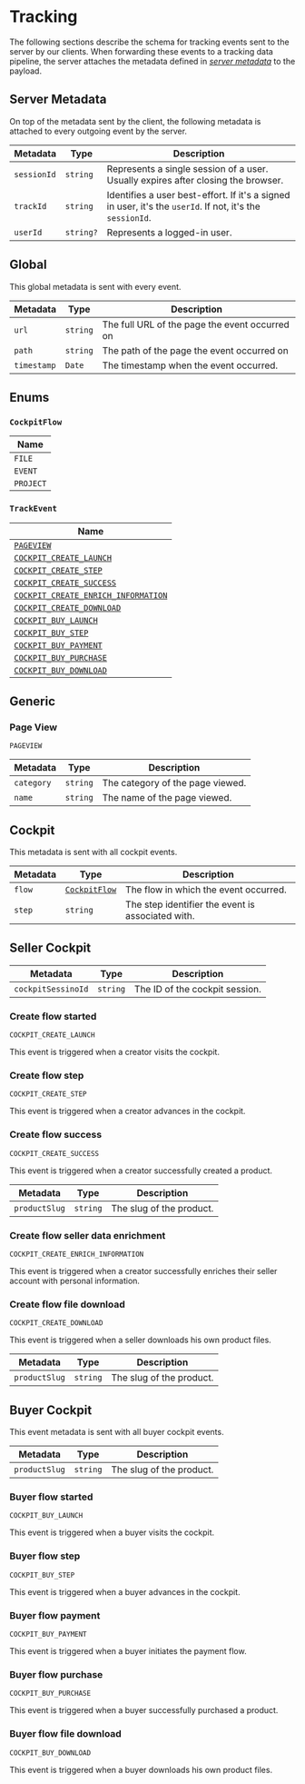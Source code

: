 # Tracking

The following sections describe the schema for tracking events sent to the server by our clients. When forwarding these events to a tracking data pipeline, the server attaches the metadata defined in [_server metadata_](#server-metadata) to the payload.

## Server Metadata

On top of the metadata sent by the client, the following metadata is attached to every outgoing event by the server.

| Metadata    | Type      | Description                                                                                               |
| ----------- | --------- | --------------------------------------------------------------------------------------------------------- |
| `sessionId` | `string`  | Represents a single session of a user. Usually expires after closing the browser.                         |
| `trackId`   | `string`  | Identifies a user best-effort. If it's a signed in user, it's the `userId`. If not, it's the `sessionId`. |
| `userId`    | `string?` | Represents a logged-in user.                                                                              |

## Global

This global metadata is sent with every event.

| Metadata    | Type     | Description                                    |
| ----------- | -------- | ---------------------------------------------- |
| `url`       | `string` | The full URL of the page the event occurred on |
| `path`      | `string` | The path of the page the event occurred on     |
| `timestamp` | `Date`   | The timestamp when the event occurred.         |

## Enums

### `CockpitFlow`

| Name      |
| --------- |
| `FILE`    |
| `EVENT`   |
| `PROJECT` |

### `TrackEvent`

| Name                                                                       |
| -------------------------------------------------------------------------- |
| [`PAGEVIEW`](#page-view)                                                   |
| [`COCKPIT_CREATE_LAUNCH`](#create-flow-started)                            |
| [`COCKPIT_CREATE_STEP`](#create-flow-step)                                 |
| [`COCKPIT_CREATE_SUCCESS`](#create-flow-success)                           |
| [`COCKPIT_CREATE_ENRICH_INFORMATION`](#create-flow-seller-data-enrichment) |
| [`COCKPIT_CREATE_DOWNLOAD`](#create-flow-file-download)                    |
| [`COCKPIT_BUY_LAUNCH`](#buyer-flow-started)                                |
| [`COCKPIT_BUY_STEP`](#buyer-flow-step)                                     |
| [`COCKPIT_BUY_PAYMENT`](#buyer-flow-payment)                               |
| [`COCKPIT_BUY_PURCHASE`](#buyer-flow-purchase)                             |
| [`COCKPIT_BUY_DOWNLOAD`](#buyer-flow-file-download)                        |

## Generic

### Page View

`PAGEVIEW`

| Metadata   | Type     | Description                      |
| ---------- | -------- | -------------------------------- |
| `category` | `string` | The category of the page viewed. |
| `name`     | `string` | The name of the page viewed.     |

## Cockpit

This metadata is sent with all cockpit events.

| Metadata | Type                          | Description                                       |
| -------- | ----------------------------- | ------------------------------------------------- |
| `flow`   | [`CockpitFlow`](#cockpitflow) | The flow in which the event occurred.             |
| `step`   | `string`                      | The step identifier the event is associated with. |

## Seller Cockpit

| Metadata           | Type     | Description                    |
| ------------------ | -------- | ------------------------------ |
| `cockpitSessinoId` | `string` | The ID of the cockpit session. |

### Create flow started

`COCKPIT_CREATE_LAUNCH`

This event is triggered when a creator visits the cockpit.

### Create flow step

`COCKPIT_CREATE_STEP`

This event is triggered when a creator advances in the cockpit.

### Create flow success

`COCKPIT_CREATE_SUCCESS`

This event is triggered when a creator successfully created a product.

| Metadata      | Type     | Description              |
| ------------- | -------- | ------------------------ |
| `productSlug` | `string` | The slug of the product. |

### Create flow seller data enrichment

`COCKPIT_CREATE_ENRICH_INFORMATION`

This event is triggered when a creator successfully enriches their seller account with personal information.

### Create flow file download

`COCKPIT_CREATE_DOWNLOAD`

This event is triggered when a seller downloads his own product files.

| Metadata      | Type     | Description              |
| ------------- | -------- | ------------------------ |
| `productSlug` | `string` | The slug of the product. |

## Buyer Cockpit

This event metadata is sent with all buyer cockpit events.

| Metadata      | Type     | Description              |
| ------------- | -------- | ------------------------ |
| `productSlug` | `string` | The slug of the product. |

### Buyer flow started

`COCKPIT_BUY_LAUNCH`

This event is triggered when a buyer visits the cockpit.

### Buyer flow step

`COCKPIT_BUY_STEP`

This event is triggered when a buyer advances in the cockpit.

### Buyer flow payment

`COCKPIT_BUY_PAYMENT`

This event is triggered when a buyer initiates the payment flow.

### Buyer flow purchase

`COCKPIT_BUY_PURCHASE`

This event is triggered when a buyer successfully purchased a product.

### Buyer flow file download

`COCKPIT_BUY_DOWNLOAD`

This event is triggered when a buyer downloads his own product files.
